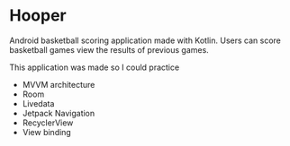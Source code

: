# Hooper
Android basketball scoring application made with Kotlin. Users can score basketball games view the results of previous games.

This application was made so I could practice
- MVVM architecture
- Room
- Livedata
- Jetpack Navigation
- RecyclerView
- View binding
